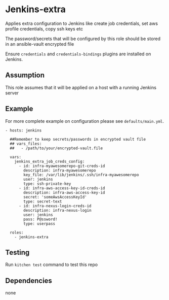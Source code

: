 Jenkins-extra
=============

Applies extra configuration to Jenkins like create job credentials, set aws 
profile credentials, copy ssh keys etc

The password/secrets that will be configured by this role should be stored in
an ansible-vault encrypted file

Ensure `credentials` and `credentials-bindings` plugins are installed on Jenkins.

## Assumption

This role assumes that it will be applied on a host with a running Jenkins server


## Example

For more complete example on configuration please see `defaults/main.yml`.

```
- hosts: jenkins

  ##Remember to keep secrets/passwords in encrypted vault file 
  ## vars_files:
  ##   - /path/to/your/encrypted-vault.file

  vars:
    jenkins_extra_job_creds_config:
      - id: infra-myawesomerepo-git-creds-id
        description: infra-myawesomerepo
        key_file: /var/lib/jenkins/.ssh/infra-myawesomerepo
        user: jenkins
        type: ssh-private-key
      - id: infra-aws-access-key-id-creds-id
        description: infra-aws-access-key-id
        secret: 'someAwsAccessKeyId'
        type: secret-text
      - id: infra-nexus-login-creds-id
        description: infra-nexus-login
        user: jenkins
        pass: P@ssword!
        type: userpass

  roles:
    - jenkins-extra
```


## Testing

Run `kitchen test` command to test this repo


## Dependencies

none
